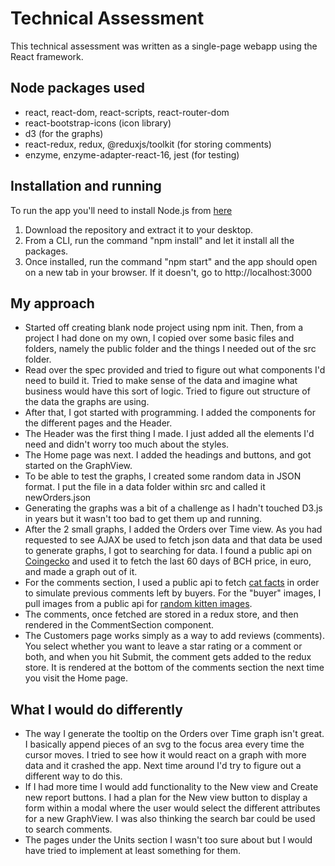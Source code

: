 # Technical Assessment 
This technical assessment was written as a single-page webapp using the React framework.

## Node packages used 
* react, react-dom, react-scripts, react-router-dom
* react-bootstrap-icons (icon library)
* d3 (for the graphs)
* react-redux, redux, @reduxjs/toolkit (for storing comments)
* enzyme, enzyme-adapter-react-16, jest (for testing)

## Installation and running
To run the app you'll need to install Node.js from [here](https://nodejs.org/en/)
1. Download the repository and extract it to your desktop.
2. From a CLI, run the command "npm install" and let it install all the packages.
3. Once installed, run the command "npm start" and the app should open on a new tab in your browser. If it doesn't, go to http://localhost:3000

## My approach
* Started off creating blank node project using npm init. Then, from a project I had done on my own, I copied over some basic files and folders, namely the public folder and the things I needed out of the src folder.
* Read over the spec provided and tried to figure out what components I'd need to build it. Tried to make sense of the data and  imagine what business would have this sort of logic. Tried to figure out structure of the data the graphs are using.
* After that, I got started with programming. I added the components for the different pages and the Header. 
* The Header was the first thing I made. I just added all the elements I'd need and didn't worry too much about the styles.
* The Home page was next. I added the headings and buttons, and got started on the GraphView. 
* To be able to test the graphs, I created some random data in JSON format. I put the file in a data folder within src and called it newOrders.json
* Generating the graphs was a bit of a challenge as I hadn't touched D3.js in years but it wasn't too bad to get them up and running.
* After the 2 small graphs, I added the Orders over Time view. As you had requested to see AJAX be used to fetch json data and that data be used to generate graphs, I got to searching for data. I found a public api on [Coingecko](https://api.coingecko.com/api/v3/coins/bitcoin-cash/market_chart?vs_currency=eur&days=60&interval=daily) and used it to fetch the last 60 days of BCH price, in euro, and made a graph out of it.
* For the comments section, I used a public api to fetch [cat facts](https://cat-fact.herokuapp.com/facts) in order to simulate previous comments left by buyers. For the "buyer" images, I pull images from a public api for [random kitten images](http://placekitten.com/200/300).
* The comments, once fetched are stored in a redux store, and then rendered in the CommentSection component.
* The Customers page works simply as a way to add reviews (comments). You select whether you want to leave a star rating or a comment or both, and when you hit Submit, the comment gets added to the redux store. It is rendered at the bottom of the comments section the next time you visit the Home page.

## What I would do differently
* The way I generate the tooltip on the Orders over Time graph isn't great. I basically append pieces of an svg to the focus area every time the cursor moves. I tried to see how it would react on a graph with more data and it crashed the app. Next time around I'd try to figure out a different way to do this.
* If I had more time I would add functionality to the New view and Create new report buttons. I had a plan for the New view button to display a form within a modal where the user would select the different attributes for a new GraphView. I was also thinking the search bar could be used to search comments.
* The pages under the Units section I wasn't too sure about but I would have tried to implement at least something for them.
